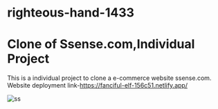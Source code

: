 # righteous-hand-1433  


# Clone of Ssense.com,Individual Project

This is a individual project to clone a e-commerce website ssense.com. Website
deployment link-https://fanciful-elf-156c51.netlify.app/

![ss](https://user-images.githubusercontent.com/108014776/207069240-2d5fead2-cc7a-4ee0-b3f2-3c08deb41158.png)
